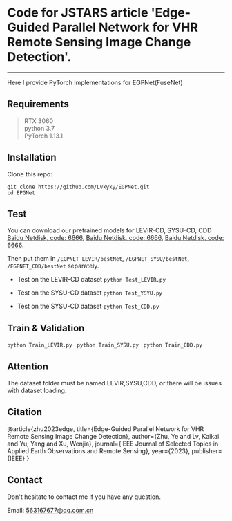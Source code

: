 # Code for JSTARS article 'Edge-Guided Parallel Network for VHR Remote Sensing Image Change Detection'.
---------------------------------------------
Here I provide PyTorch implementations for EGPNet(FuseNet)


## Requirements
>RTX 3060 <br>
>python 3.7 <br>
>PyTorch 1.13.1


## Installation
Clone this repo:
```shell
git clone https://github.com/Lvkyky/EGPNet.git
cd EPGNet
```

## Test
You can download our pretrained models for LEVIR-CD, SYSU-CD, CDD  [Baidu Netdisk, code: 6666](https://pan.baidu.com/s/1EXME33U3bSIOEvkz84kCyg), [Baidu Netdisk, code: 6666](https://pan.baidu.com/s/1GUZViG6n6StY9HmuuPx8gg), [Baidu Netdisk, code: 6666](https://pan.baidu.com/s/18lme7QOl66TriADFcTp71g).

Then put them in `/EGPNET_LEVIR/bestNet`, `/EGPNET_SYSU/bestNet`,  `/EGPNET_CDD/bestNet` separately.


* Test on the LEVIR-CD dataset
```python Test_LEVIR.py```

* Test on the SYSU-CD dataset
```python Test_YSYU.py```

* Test on the SYSU-CD dataset
```python Test_CDD.py```


## Train & Validation
```python Train_LEVIR.py ```
```python Train_SYSU.py ```
```python Train_CDD.py ```

## Attention
The dataset folder must be named LEVIR,SYSU,CDD, or there will be issues with dataset loading.

## Citation
@article{zhu2023edge,
  title={Edge-Guided Parallel Network for VHR Remote Sensing Image Change Detection},
  author={Zhu, Ye and Lv, Kaikai and Yu, Yang and Xu, Wenjia},
  journal={IEEE Journal of Selected Topics in Applied Earth Observations and Remote Sensing},
  year={2023},
  publisher={IEEE}
}


## Contact
Don't hesitate to contact me if you have any question.

Email: 563167677@qq.com.cn

